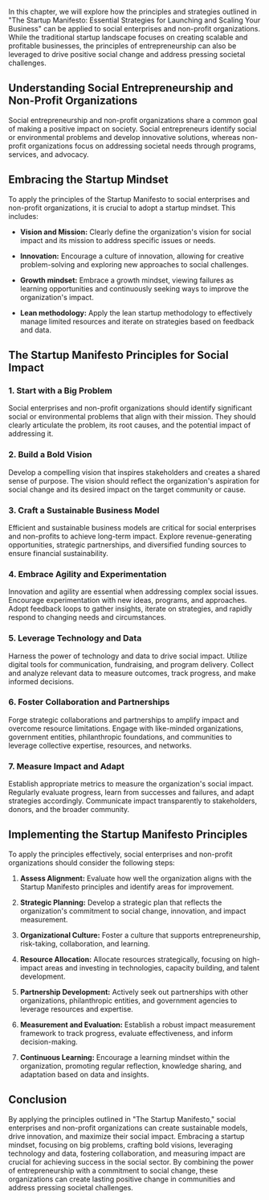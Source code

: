 
In this chapter, we will explore how the principles and strategies outlined in "The Startup Manifesto: Essential Strategies for Launching and Scaling Your Business" can be applied to social enterprises and non-profit organizations. While the traditional startup landscape focuses on creating scalable and profitable businesses, the principles of entrepreneurship can also be leveraged to drive positive social change and address pressing societal challenges.

Understanding Social Entrepreneurship and Non-Profit Organizations
------------------------------------------------------------------

Social entrepreneurship and non-profit organizations share a common goal of making a positive impact on society. Social entrepreneurs identify social or environmental problems and develop innovative solutions, whereas non-profit organizations focus on addressing societal needs through programs, services, and advocacy.

Embracing the Startup Mindset
-----------------------------

To apply the principles of the Startup Manifesto to social enterprises and non-profit organizations, it is crucial to adopt a startup mindset. This includes:

* **Vision and Mission:** Clearly define the organization's vision for social impact and its mission to address specific issues or needs.

* **Innovation:** Encourage a culture of innovation, allowing for creative problem-solving and exploring new approaches to social challenges.

* **Growth mindset:** Embrace a growth mindset, viewing failures as learning opportunities and continuously seeking ways to improve the organization's impact.

* **Lean methodology:** Apply the lean startup methodology to effectively manage limited resources and iterate on strategies based on feedback and data.

The Startup Manifesto Principles for Social Impact
--------------------------------------------------

### 1. Start with a Big Problem

Social enterprises and non-profit organizations should identify significant social or environmental problems that align with their mission. They should clearly articulate the problem, its root causes, and the potential impact of addressing it.

### 2. Build a Bold Vision

Develop a compelling vision that inspires stakeholders and creates a shared sense of purpose. The vision should reflect the organization's aspiration for social change and its desired impact on the target community or cause.

### 3. Craft a Sustainable Business Model

Efficient and sustainable business models are critical for social enterprises and non-profits to achieve long-term impact. Explore revenue-generating opportunities, strategic partnerships, and diversified funding sources to ensure financial sustainability.

### 4. Embrace Agility and Experimentation

Innovation and agility are essential when addressing complex social issues. Encourage experimentation with new ideas, programs, and approaches. Adopt feedback loops to gather insights, iterate on strategies, and rapidly respond to changing needs and circumstances.

### 5. Leverage Technology and Data

Harness the power of technology and data to drive social impact. Utilize digital tools for communication, fundraising, and program delivery. Collect and analyze relevant data to measure outcomes, track progress, and make informed decisions.

### 6. Foster Collaboration and Partnerships

Forge strategic collaborations and partnerships to amplify impact and overcome resource limitations. Engage with like-minded organizations, government entities, philanthropic foundations, and communities to leverage collective expertise, resources, and networks.

### 7. Measure Impact and Adapt

Establish appropriate metrics to measure the organization's social impact. Regularly evaluate progress, learn from successes and failures, and adapt strategies accordingly. Communicate impact transparently to stakeholders, donors, and the broader community.

Implementing the Startup Manifesto Principles
---------------------------------------------

To apply the principles effectively, social enterprises and non-profit organizations should consider the following steps:

1. **Assess Alignment:** Evaluate how well the organization aligns with the Startup Manifesto principles and identify areas for improvement.

2. **Strategic Planning:** Develop a strategic plan that reflects the organization's commitment to social change, innovation, and impact measurement.

3. **Organizational Culture:** Foster a culture that supports entrepreneurship, risk-taking, collaboration, and learning.

4. **Resource Allocation:** Allocate resources strategically, focusing on high-impact areas and investing in technologies, capacity building, and talent development.

5. **Partnership Development:** Actively seek out partnerships with other organizations, philanthropic entities, and government agencies to leverage resources and expertise.

6. **Measurement and Evaluation:** Establish a robust impact measurement framework to track progress, evaluate effectiveness, and inform decision-making.

7. **Continuous Learning:** Encourage a learning mindset within the organization, promoting regular reflection, knowledge sharing, and adaptation based on data and insights.

Conclusion
----------

By applying the principles outlined in "The Startup Manifesto," social enterprises and non-profit organizations can create sustainable models, drive innovation, and maximize their social impact. Embracing a startup mindset, focusing on big problems, crafting bold visions, leveraging technology and data, fostering collaboration, and measuring impact are crucial for achieving success in the social sector. By combining the power of entrepreneurship with a commitment to social change, these organizations can create lasting positive change in communities and address pressing societal challenges.
